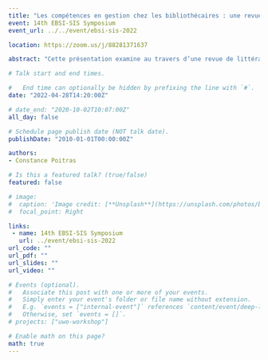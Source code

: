 ```yaml
---
title: "Les compétences en gestion chez les bibliothécaires : une revue de littérature"
event: 14th EBSI-SIS Symposium
event_url: ../../event/ebsi-sis-2022

location: https://zoom.us/j/88281371637

abstract: "Cette présentation examine au travers d’une revue de littérature non exhaustive les compétences de gestion nécessaires aux professionnels de l’information se dirigeant vers une carrière de bibliothécaire et souhaitant occuper un poste de gestionnaire en bibliothèque. Cette revue cerne d’abord les compétences de gestion attendues sur le marché du travail, telles que décrites dans la littérature et certains référentiels de compétences pertinents. Par la suite, l’offre de cours de gestion ainsi que les résultats d’apprentissages attendus dans les programmes universitaires en sciences de l’information ont été étudiés afin d’identifier la place accordée aux compétences de gestionnaire. Seules les universités canadiennes ayant un programme accrédité par l’American Library Association (ALA) ont été sélectionnées, permettant de constater une offre disparate d’un établissement à l’autre. Enfin, la littérature étudiée portant sur la perception de ces compétences chez les diplômés et les étudiants des programmes de sciences de l’information permet de constater une certaine insatisfaction quant à la formation reçue chez les premiers et un désintérêt envers ces compétences chez les seconds."

# Talk start and end times.

#   End time can optionally be hidden by prefixing the line with `#`.
date: "2022-04-28T14:20:00Z"

# date_end: "2020-10-02T10:07:00Z"
all_day: false

# Schedule page publish date (NOT talk date).
publishDate: "2010-01-01T00:00:00Z"

authors:
- Constance Poitras

# Is this a featured talk? (true/false)
featured: false

# image:
#  caption: 'Image credit: [**Unsplash**](https://unsplash.com/photos/bzdhc5b3Bxs)'
#  focal_point: Right

links:
 - name: 14th EBSI-SIS Symposium
   url: ../event/ebsi-sis-2022
url_code: ""
url_pdf: ""
url_slides: ""
url_video: ""

# Events (optional).
#   Associate this post with one or more of your events.
#   Simply enter your event's folder or file name without extension.
#   E.g. `events = ["internal-event"]` references `content/event/deep-learning/index.md`.
#   Otherwise, set `events = []`.
# projects: ["uwo-workshop"]

# Enable math on this page?
math: true
---
```

